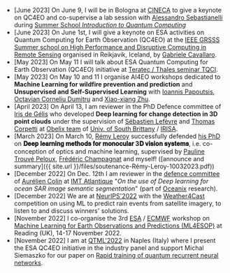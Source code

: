 * \[June 2023\] On June 9, I will be in Bologna at [CINECA](https://www.cineca.it/en) to give a keynote on QC4EO and co-supervise a lab session with [Alessandro Sebastianelli](https://scholar.google.com/citations?user=WoTTS-UAAAAJ&hl=it) during [Summer School *Introduction to Quantum Computing*](https://eventi.cineca.it/en/hpc/introduction-quantum-computing-school/bologna-20230605)
* \[June 2023\] On June 1st, I will give a keynote on ESA activities on Quantum Computing for Earth Observation (QC4EO) at the [IEEE GRSSS](https://www.grss-ieee.org/) [Summer school on High Performance and Disruptive Computing in Remote Sensing](https://www.hdc-rs.com/) organised in Reikjavik, Iceland, by [Gabriele Cavallaro](https://www.gabriele-cavallaro.com/). 
* \[May 2023\] On May 11 I will talk about ESA Quantum Computing for Earth Observation (QC4EO) initiative at [Teratec / Thales seminar TQCI](https://teratec.eu/Seminaires/TQCI/2023/Seminaire_TQCI-230511-UK.html).
* \[May 2023\] On May 10 and 11 I organise AI4EO workshops dedicated to **Machine Learning for wildfire prevention and prediction** and **Unsupervised and Self-Supervised Learning** with [Ioannis Papoutsis](https://www.astro.noa.gr/en/staff/research-personnel/papoutsis-ioannis/), [Octavian Corneliu Dumitru](https://www.dlr.de/eoc/en/desktopdefault.aspx/tabid-5242/8788_read-23921/sortby-lastname/) and [Xiao-xiang Zhu](https://www.professoren.tum.de/en/zhu-xiaoxiang).
* \[April 2023\] On April 13, I am reviewer in the PhD Defence committee of [Iris de Gélis](https://www.theses.fr/s235771) who developed **Deep learning for change detection in 3D point clouds** under the supervision of [Sébastien Lefèvre](http://people.irisa.fr/Sebastien.Lefevre/) and [Thomas Corpetti](https://perso.univ-rennes2.fr/thomas.corpetti) at [Obelix team](https://www-obelix.irisa.fr/) of [Univ. of South Brittany](https://www.univ-ubs.fr/fr/index.html) / [IRISA](https://www.irisa.fr/).
* \[March 2023\] On March 10, [Rémy Leroy](https://www.linkedin.com/in/remy-leroy/) successfully defended [his PhD](https://www.theses.fr/s240079) on **𝐃𝐞𝐞𝐩 𝐥𝐞𝐚𝐫𝐧𝐢𝐧𝐠 𝐦𝐞𝐭𝐡𝐨𝐝𝐬 𝐟𝐨𝐫 𝐦𝐨𝐧𝐨𝐜𝐮𝐥𝐚𝐫 3𝐃 𝐯𝐢𝐬𝐢𝐨𝐧 𝐬𝐲𝐬𝐭𝐞𝐦𝐬**, i.e. co-conception of optics and machine learning, supervised by [Pauline Trouvé Peloux](https://ptrouve.github.io/), [Frédéric Champagnat](https://scholar.google.com/citations?user=3wGLFpMAAAAJ&hl=en) and myself! ([announce and summary]({{ site.url }}/files/soutenance-Rémy-Leroy-10032023.pdf))
* \[December 2022\] On Dec. 12th I am reviewer in the [defence committee](https://www.imt-atlantique.fr/en/events/aurelien-colin-thesis-defense) of [Aurélien Colin](https://www.linkedin.com/in/aur%C3%A9lien-colin-967353124) at [IMT Atlantique](https://www.imt-atlantique.fr/en) "_On the use of Deep learning for ocean SAR image semantic segmentation_" (part of [Oceanix](https://cia-oceanix.github.io/) research).
* \[December 2022\] We are at [NeurIPS'2022](https://nips.cc/Conferences/2022/ScheduleMultitrack?event=50099) with the [Weather4Cast](https://www.iarai.ac.at/weather4cast/) competition on using ML to predict rain events from satellite imagery, to listen to and discuss winners' solutions.
* \[November 2022\] I co-organise the 3rd [ESA](https://www.esa.int/) / [ECMWF](https://www.ecmwf.int/) workshop on [Machine Learning for Earth Observations and Predictions (ML4ESOP)](https://events.ecmwf.int/event/304/) at Reading (UK), 14-17 November 2022. 
* \[November 2022\] I am at [QTML'2022](https://quasar.unina.it/qtml2022.html) in Naples (Italy) where I present the ESA QC4EO initiative in the industry panel and support Michal Siemaszko for our paper on [Rapid training of quantum recurrent neural networks](https://arxiv.org/abs/2207.00378).












